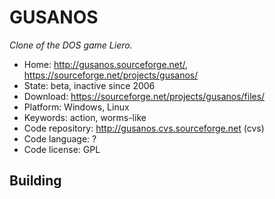 # GUSANOS

_Clone of the DOS game Liero._

- Home: http://gusanos.sourceforge.net/, https://sourceforge.net/projects/gusanos/
- State: beta, inactive since 2006
- Download: https://sourceforge.net/projects/gusanos/files/
- Platform: Windows, Linux
- Keywords: action, worms-like
- Code repository:  http://gusanos.cvs.sourceforge.net (cvs)
- Code language: ?
- Code license: GPL

## Building
